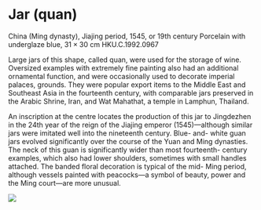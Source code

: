 # Jar (quan)  

China (Ming dynasty), Jiajing period, 1545, or 19th century Porcelain with underglaze blue,  $31\times 30$  cm HKU.C.1992.0967  

Large jars of this shape, called quan, were used for the storage of wine. Oversized examples with extremely fine painting also had an additional ornamental function, and were occasionally used to decorate imperial palaces, grounds. They were popular export items to the Middle East and Southeast Asia in the fourteenth century, with comparable jars preserved in the Arabic Shrine, Iran, and Wat Mahathat, a temple in Lamphun, Thailand.  

An inscription at the centre locates the production of this jar to Jingdezhen in the 24th year of the reign of the Jiajing emperor (1545)—although similar jars were imitated well into the nineteenth century. Blue- and- white guan jars evolved significantly over the course of the Yuan and Ming dynasties. The neck of this guan is significantly wider than most fourteenth- century examples, which also had lower shoulders, sometimes with small handles attached. The banded floral decoration is typical of the mid- Ming period, although vessels painted with peacocks—a symbol of beauty, power and the Ming court—are more unusual.

![](https://cdn-mineru.openxlab.org.cn/result/2025-07-27/26ec8c02-599c-4b79-9876-e092d6287e02/48838b286c50652bd72ac9dca42e40b8790274fbbcfa51d5ef54dcc8de5daa77.jpg)